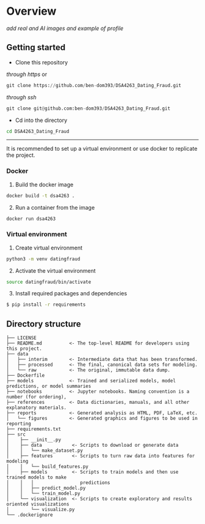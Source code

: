 # Overview

*add real and AI images and example of profile*

## Getting started

- Clone this repository

*through https* or
``` python
git clone https://github.com/ben-dom393/DSA4263_Dating_Fraud.git
```
*through ssh*
```python
git clone git@github.com:ben-dom393/DSA4263_Dating_Fraud.git
```

- Cd into the directory
```bash
cd DSA4263_Dating_Fraud
```

---

It is recommended to set up a virtual environment or use docker to replicate the project.
### Docker
1. Build the docker image
``` bash
docker build -t dsa4263 .
```
2. Run a container from the image
``` bash
docker run dsa4263
```

### Virtual environment
1. Create virtual environment
``` bash
python3 -m venv datingfraud
```
2. Activate the virtual environment
``` bash
source datingfraud/bin/activate
```
3. Install required packages and dependencies
``` bash
$ pip install -r requirements
```
    



## Directory structure

```
├── LICENSE
├── README.md          <- The top-level README for developers using this project.
├── data
│   ├── interim        <- Intermediate data that has been transformed.
│   ├── processed      <- The final, canonical data sets for modeling.
│   └── raw            <- The original, immutable data dump.
├── Dockerfile
├── models             <- Trained and serialized models, model predictions, or model summaries
├── notebooks          <- Jupyter notebooks. Naming convention is a number (for ordering),
├── references         <- Data dictionaries, manuals, and all other explanatory materials.
├── reports            <- Generated analysis as HTML, PDF, LaTeX, etc.
│   └── figures        <- Generated graphics and figures to be used in reporting
├── requirements.txt
├── src               
│    ├── __init__.py
│    ├── data           <- Scripts to download or generate data
│    │   └── make_dataset.py
│    ├── features       <- Scripts to turn raw data into features for modeling
│    │   └── build_features.py
│    ├── models         <- Scripts to train models and then use trained models to make
│    │   │                 predictions
│    │   ├── predict_model.py
│    │   └── train_model.py
│    └── visualization  <- Scripts to create exploratory and results oriented visualizations
│        └── visualize.py
└── .dockerignore
```
